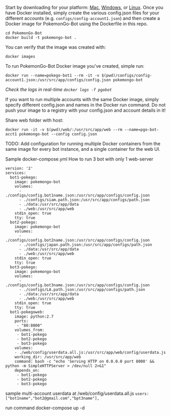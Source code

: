 Start by downloading for your platform: [Mac](https://www.docker.com/products/docker#/mac), [Windows](https://www.docker.com/products/docker#/windows), or [Linux](https://www.docker.com/products/docker#/linux). Once you have Docker installed, simply create the various config.json files for your different accounts (e.g. `configs/config-account1.json`) and then create a Docker image for PokemonGo-Bot using the Dockerfile in this repo.
```
cd PokemonGo-Bot
docker build -t pokemongo-bot .
```
You can verify that the image was created with:
```
docker images
```

To run PokemonGo-Bot Docker image you've created, simple run:
```
docker run --name=pokego-bot1 --rm -it -v $(pwd)/configs/config-account1.json:/usr/src/app/configs/config.json pokemongo-bot
```
_Check the logs in real-time `docker logs -f pgobot`_

If you want to run multiple accounts with the same Docker image, simply specify different config.json and names in the Docker run command.
Do not push your image to a registry with your config.json and account details in it!

Share web folder with host:
```
docker run -it -v $(pwd)/web/:/usr/src/app/web --rm --name=pgo-bot-acct1 pokemongo-bot --config config.json
```

TODO: Add configuration for running multiple Docker containers from the same image for every bot instance, and a single container for the web UI.


Sample docker-compose.yml How to  run 3 bot with only 1 web-server

```
version: '2'
services:
  bot1-pokego:
    image: pokemongo-bot
    volumes:
      - ./configs/config.bot1name.json:/usr/src/app/configs/config.json
      - ./configs/siam.path.json:/usr/src/app/configs/path.json
      - ./data:/usr/src/app/data
      - ./web:/usr/src/app/web
    stdin_open: true
    tty: true
  bot2-pokego:
    image: pokemongo-bot
    volumes:
      - ./configs/config.bot2name.json:/usr/src/app/configs/config.json
      - ./configs/japan.path.json:/usr/src/app/configs/path.json
      - ./data:/usr/src/app/data
      - ./web:/usr/src/app/web
    stdin_open: true
    tty: true
  bot3-pokego:
    image: pokemongo-bot
    volumes:
      - ./configs/config.bot3name.json:/usr/src/app/configs/config.json
      - ./configs/LA.path.json:/usr/src/app/configs/path.json
      - ./data:/usr/src/app/data
      - ./web:/usr/src/app/web
    stdin_open: true
    tty: true
  bot1-pokegoweb:
    image: python:2.7
    ports:
     - "80:8000"
    volumes_from:
     - bot1-pokego
     - bot2-pokego
     - bot3-pokego
    volumes:
    - ./web/config/userdata.all.js:/usr/src/app/web/config/userdata.js
    working_dir: /usr/src/app/web
    command: bash -c "echo 'Serving HTTP on 0.0.0.0 port 8000' && python -m SimpleHTTPServer > /dev/null 2>&1"
    depends_on:
     - bot1-pokego
     - bot2-pokego
     - bot3-pokego

```
sample multi-account userdata at  /web/config/userdata.all.js 
`users: ["bot1name","bot2@gmail.com","bpt3name"],`

run command
docker-compose up -d 
